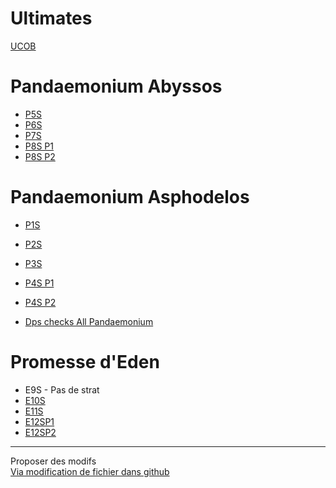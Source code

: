 # Ultimates
[UCOB](./ultimates/ucob)

# Pandaemonium Abyssos
- [P5S](./pandaemonium/P5S)
- [P6S](./pandaemonium/P6S)
- [P7S](./pandaemonium/P7S)
- [P8S P1](./pandaemonium/P8SP1)
- [P8S P2](./pandaemonium/P8SP2)

# Pandaemonium Asphodelos 
- [P1S](./pandaemonium/P1S)
- [P2S](./pandaemonium/P2S)
- [P3S](./pandaemonium/P3S)
- [P4S P1](./pandaemonium/P4SP1)
- [P4S P2](./pandaemonium/P4SP2)

- [Dps checks All Pandaemonium](./asphodelos/DPS)

# Promesse d'Eden 
- E9S - Pas de strat
- [E10S](./eden/E10S)
- [E11S](./eden/E11S)
- [E12SP1](./eden/E12SP1)
- [E12SP2](./eden/E12SP2)


* * *

Proposer des modifs  
[Via modification de fichier dans github](https://github.com/rerevival/rerevival.github.io)
